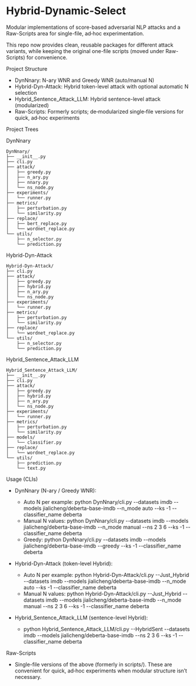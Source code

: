 # Hybrid-Dynamic-Select

Modular implementations of score-based adversarial NLP attacks and a Raw-Scripts area for single-file, ad‑hoc experimentation.

This repo now provides clean, reusable packages for different attack variants, while keeping the original one-file scripts (moved under Raw-Scripts) for convenience.

Project Structure
- DynNnary: N-ary WNR and Greedy WNR (auto/manual N)
- Hybrid-Dyn-Attack: Hybrid token-level attack with optional automatic N selection
- Hybrid_Sentence_Attack_LLM: Hybrid sentence-level attack (modularized)
- Raw-Scripts: Formerly scripts; de‑modularized single‑file versions for quick, ad‑hoc experiments

Project Trees

DynNnary
```text
DynNnary/
├── __init__.py
├── cli.py
├── attack/
│   ├── greedy.py
│   ├── n_ary.py
│   ├── nnary.py
│   └── ns_node.py
├── experiments/
│   └── runner.py
├── metrics/
│   ├── perturbation.py
│   └── similarity.py
├── replace/
│   ├── bert_replace.py
│   └── wordnet_replace.py
└── utils/
    ├── n_selector.py
    └── prediction.py
```

Hybrid-Dyn-Attack
```text
Hybrid-Dyn-Attack/
├── cli.py
├── attack/
│   ├── greedy.py
│   ├── hybrid.py
│   ├── n_ary.py
│   └── ns_node.py
├── experiments/
│   └── runner.py
├── metrics/
│   ├── perturbation.py
│   └── similarity.py
├── replace/
│   └── wordnet_replace.py
└── utils/
    ├── n_selector.py
    └── prediction.py
```

Hybrid_Sentence_Attack_LLM
```text
Hybrid_Sentence_Attack_LLM/
├── __init__.py
├── cli.py
├── attack/
│   ├── greedy.py
│   ├── hybrid.py
│   ├── n_ary.py
│   └── ns_node.py
├── experiments/
│   └── runner.py
├── metrics/
│   ├── perturbation.py
│   └── similarity.py
├── models/
│   └── classifier.py
├── replace/
│   └── wordnet_replace.py
└── utils/
    ├── prediction.py
    └── text.py
```

Usage (CLIs)
- DynNnary (N-ary / Greedy WNR):
  - Auto N per example: python DynNnary/cli.py --datasets imdb --models jialicheng/deberta-base-imdb --n_mode auto --ks -1 --classifier_name deberta
  - Manual N values:   python DynNnary/cli.py --datasets imdb --models jialicheng/deberta-base-imdb --n_mode manual --ns 2 3 6 --ks -1 --classifier_name deberta
  - Greedy:            python DynNnary/cli.py --datasets imdb --models jialicheng/deberta-base-imdb --greedy --ks -1 --classifier_name deberta

- Hybrid-Dyn-Attack (token-level Hybrid):
  - Auto N per example: python Hybrid-Dyn-Attack/cli.py --Just_Hybrid --datasets imdb --models jialicheng/deberta-base-imdb --n_mode auto --ks -1 --classifier_name deberta
  - Manual N values:   python Hybrid-Dyn-Attack/cli.py --Just_Hybrid --datasets imdb --models jialicheng/deberta-base-imdb --n_mode manual --ns 2 3 6 --ks -1 --classifier_name deberta

- Hybrid_Sentence_Attack_LLM (sentence-level Hybrid):
  - python Hybrid_Sentence_Attack_LLM/cli.py --HybridSent --datasets imdb --models jialicheng/deberta-base-imdb --ns 2 3 6 --ks -1 --classifier_name deberta

Raw-Scripts
- Single-file versions of the above (formerly in scripts/). These are convenient for quick, ad‑hoc experiments when modular structure isn’t necessary.
